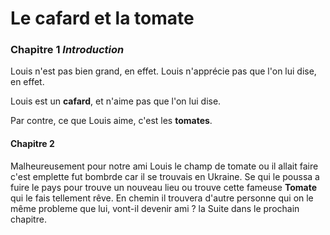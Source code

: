 # Le cafard et la tomate

### Chapitre 1 *Introduction*
 
Louis n'est pas bien grand, en effet. Louis n'apprécie pas que l'on lui dise, en effet. 

Louis est un **cafard**, et n'aime pas que l'on lui dise.

Par contre, ce que Louis aime, c'est les **tomates**.

#### Chapitre 2

Malheureusement pour notre ami Louis le champ de tomate ou il allait faire c'est emplette fut bombrde car il se trouvais en Ukraine. Se qui le poussa a fuire le pays pour trouve un nouveau lieu ou trouve cette fameuse **Tomate** qui le fais tellement rêve. En chemin il trouvera d'autre personne qui on le même probleme que lui, vont-il devenir ami ? la Suite dans le prochain chapitre.
